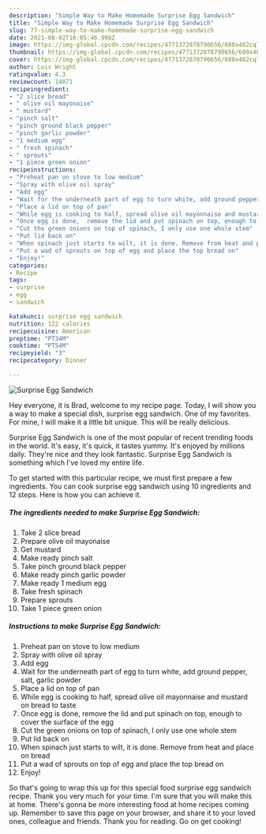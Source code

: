 ```yaml
---
description: "Simple Way to Make Homemade Surprise Egg Sandwich"
title: "Simple Way to Make Homemade Surprise Egg Sandwich"
slug: 77-simple-way-to-make-homemade-surprise-egg-sandwich
date: 2021-08-02T16:05:46.998Z
image: https://img-global.cpcdn.com/recipes/4771372878790656/680x482cq70/surprise-egg-sandwich-recipe-main-photo.jpg
thumbnail: https://img-global.cpcdn.com/recipes/4771372878790656/680x482cq70/surprise-egg-sandwich-recipe-main-photo.jpg
cover: https://img-global.cpcdn.com/recipes/4771372878790656/680x482cq70/surprise-egg-sandwich-recipe-main-photo.jpg
author: Luis Wright
ratingvalue: 4.3
reviewcount: 14871
recipeingredient:
- "2 slice bread"
- " olive oil mayonaise"
- " mustard"
- "pinch salt"
- "pinch ground black pepper"
- "pinch garlic powder"
- "1 medium egg"
- " fresh spinach"
- " sprouts"
- "1 piece green onion"
recipeinstructions:
- "Preheat pan on stove to low medium"
- "Spray with olive oil spray"
- "Add egg"
- "Wait for the underneath part of egg to turn white, add ground pepper, salt, garlic powder"
- "Place a lid on top of pan"
- "While egg is cooking to half, spread olive oil mayonnaise and mustard on bread to taste"
- "Once egg is done,  remove the lid and put spinach on top, enough to cover the surface of the egg"
- "Cut the green onions on top of spinach, I only use one whole stem"
- "Put lid back on"
- "When spinach just starts to wilt, it is done. Remove from heat and place on bread"
- "Put a wad of sprouts on top of egg and place the top bread on"
- "Enjoy!"
categories:
- Recipe
tags:
- surprise
- egg
- sandwich

katakunci: surprise egg sandwich 
nutrition: 122 calories
recipecuisine: American
preptime: "PT34M"
cooktime: "PT54M"
recipeyield: "3"
recipecategory: Dinner

---
```



![Surprise Egg Sandwich](https://img-global.cpcdn.com/recipes/4771372878790656/680x482cq70/surprise-egg-sandwich-recipe-main-photo.jpg)

Hey everyone, it is Brad, welcome to my recipe page. Today, I will show you a way to make a special dish, surprise egg sandwich. One of my favorites. For mine, I will make it a little bit unique. This will be really delicious.



Surprise Egg Sandwich is one of the most popular of recent trending foods in the world. It's easy, it's quick, it tastes yummy. It's enjoyed by millions daily. They're nice and they look fantastic. Surprise Egg Sandwich is something which I've loved my entire life.


To get started with this particular recipe, we must first prepare a few ingredients. You can cook surprise egg sandwich using 10 ingredients and 12 steps. Here is how you can achieve it.

<!--inarticleads1-->

##### The ingredients needed to make Surprise Egg Sandwich:

1. Take 2 slice bread
1. Prepare  olive oil mayonaise
1. Get  mustard
1. Make ready pinch salt
1. Take pinch ground black pepper
1. Make ready pinch garlic powder
1. Make ready 1 medium egg
1. Take  fresh spinach
1. Prepare  sprouts
1. Take 1 piece green onion




<!--inarticleads2-->

##### Instructions to make Surprise Egg Sandwich:

1. Preheat pan on stove to low medium
1. Spray with olive oil spray
1. Add egg
1. Wait for the underneath part of egg to turn white, add ground pepper, salt, garlic powder
1. Place a lid on top of pan
1. While egg is cooking to half, spread olive oil mayonnaise and mustard on bread to taste
1. Once egg is done,  remove the lid and put spinach on top, enough to cover the surface of the egg
1. Cut the green onions on top of spinach, I only use one whole stem
1. Put lid back on
1. When spinach just starts to wilt, it is done. Remove from heat and place on bread
1. Put a wad of sprouts on top of egg and place the top bread on
1. Enjoy!




So that's going to wrap this up for this special food surprise egg sandwich recipe. Thank you very much for your time. I'm sure that you will make this at home. There's gonna be more interesting food at home recipes coming up. Remember to save this page on your browser, and share it to your loved ones, colleague and friends. Thank you for reading. Go on get cooking!
